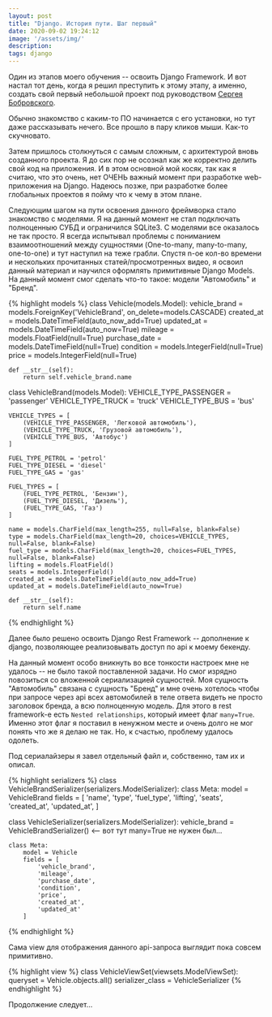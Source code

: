 ```yaml
---
layout: post
title: "Django. История пути. Шаг первый"
date: 2020-09-02 19:24:12
image: '/assets/img/'
description:
tags: django
---
```


Один из этапов моего обучения -- освоить Django Framework. И вот настал тот день, когда я решил преступить к этому этапу, а именно, создать свой первый небольшой проект под руководством [Сергея Бобровского](https://vk.com/lambda_brain).

Обычно знакомство с каким-то ПО начинается с его установки, но тут даже рассказывать нечего. Все прошло в пару кликов мыши. Как-то скучновато.

Затем пришлось столкнуться с самым сложным, с архитектурой вновь созданного проекта. Я до сих пор не осознал как же корректно делить свой код на приложения. И в этом основной мой косяк, так как я считаю, что это очень, нет ОЧЕНЬ важный момент при разработке web-приложения на Django. Надеюсь позже, при разработке более глобальных проектов я пойму что к чему в этом плане.

Следующим шагом на пути освоения данного фреймворка стало знакомство с моделями. Я на данный момент не стал подключать полноценныю СУБД и ограничился SQLite3. С моделями все оказалось не так просто. Я всегда испытывал проблемы с пониманием взаимоотношений между сущностями (One-to-many, many-to-many, one-to-one) и тут наступил на теже грабли. Спустя n-ое кол-во времени и нескольких прочитанных статей/просмотренных видео, я освоил данный материал и научился оформлять примитивные Django Models. На данный момент смог сделать что-то такое: модели "Автомобиль" и "Бренд".

{% highlight models %}
class Vehicle(models.Model):
    vehicle_brand = models.ForeignKey('VehicleBrand', on_delete=models.CASCADE)
    created_at = models.DateTimeField(auto_now_add=True)
    updated_at = models.DateTimeField(auto_now=True)
    mileage = models.FloatField(null=True)
    purchase_date = models.DateTimeField(null=True)
    condition = models.IntegerField(null=True)
    price = models.IntegerField(null=True)

    def __str__(self):
        return self.vehicle_brand.name

class VehicleBrand(models.Model):
    VEHICLE_TYPE_PASSENGER = 'passenger'
    VEHICLE_TYPE_TRUCK = 'truck'
    VEHICLE_TYPE_BUS = 'bus'

    VEHICLE_TYPES = [
        (VEHICLE_TYPE_PASSENGER, 'Легковой автомобиль'),
        (VEHICLE_TYPE_TRUCK, 'Грузовой автомобиль'),
        (VEHICLE_TYPE_BUS, 'Автобус')
    ]

    FUEL_TYPE_PETROL = 'petrol'
    FUEL_TYPE_DIESEL = 'diesel'
    FUEL_TYPE_GAS = 'gas'

    FUEL_TYPES = [
        (FUEL_TYPE_PETROL, 'Бензин'),
        (FUEL_TYPE_DIESEL, 'Дизель'),
        (FUEL_TYPE_GAS, 'Газ')
    ]

    name = models.CharField(max_length=255, null=False, blank=False)
    type = models.CharField(max_length=20, choices=VEHICLE_TYPES, null=False, blank=False)
    fuel_type = models.CharField(max_length=20, choices=FUEL_TYPES, null=False, blank=False)
    lifting = models.FloatField()
    seats = models.IntegerField()
    created_at = models.DateTimeField(auto_now_add=True)
    updated_at = models.DateTimeField(auto_now=True)

    def __str__(self):
        return self.name
{% endhighlight %}

Далее было решено освоить Django Rest Framework -- дополнение к django, позволяющее реализовывать доступ по api к моему бекенду. 

На данный момент особо вникнуть во все тонкости настроек мне не удалось -- не было такой поставленной задачи. Но смог изрядно повозиться со вложенной сериализацией сущностей. Моя сущность "Автомобиль" связана с сущность "Бренд" и мне очень хотелось чтобы при запросе через api всех автомобилей в теле ответа видеть не просто заголовок бренда, а всю полноценную модель. Для этого в rest framework-e есть `Nested relationships`, который имеет флаг `many=True`. Именно этот флаг я поставил в ненужном месте и очень долго не мог понять что же я делаю не так. Но, к счастью, проблему удалось одолеть. 

Под сериалайзеры я завел отдельный файл и, собственно, там их и описал.

{% highlight serializers %}
class VehicleBrandSerializer(serializers.ModelSerializer):
    class Meta:
        model = VehicleBrand
        fields = [
            'name',
            'type',
            'fuel_type',
            'lifting',
            'seats',
            'created_at',
            'updated_at',
        ]

class VehicleSerializer(serializers.ModelSerializer):
    vehicle_brand = VehicleBrandSerializer() <-- вот тут many=True не нужен был...

    class Meta:
        model = Vehicle
        fields = [
            'vehicle_brand',
            'mileage',
            'purchase_date',
            'condition',
            'price',
            'created_at',
            'updated_at'
        ]

{% endhighlight %}

Сама view для отображения данного api-запроса выглядит пока совсем примитивно. 

{% highlight view %}
class VehicleViewSet(viewsets.ModelViewSet):
    queryset = Vehicle.objects.all()
    serializer_class = VehicleSerializer
{% endhighlight %}


Продолжение следует...